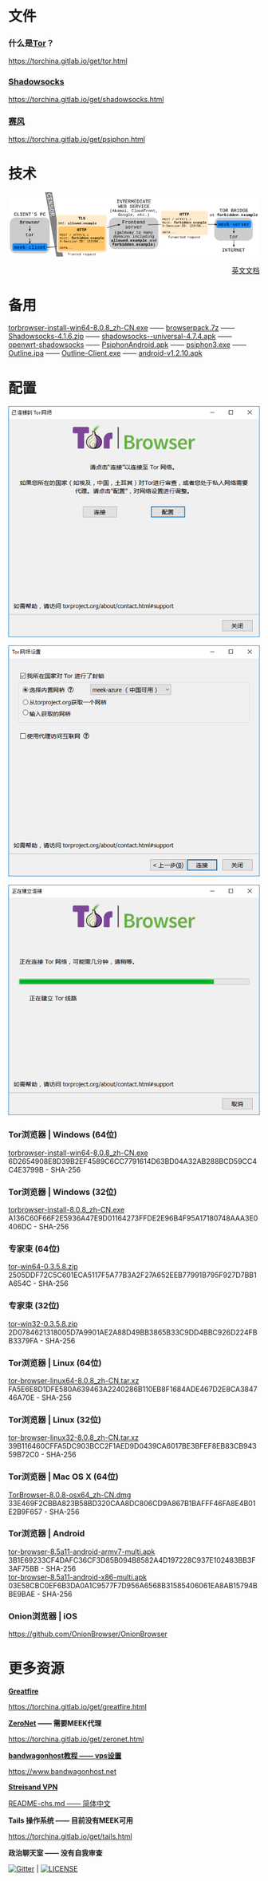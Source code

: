 # 文件

<h3>什么是<a href="https://github.com/TheTorProject">Tor</a>？</h3>

<a href="https://torchina.gitlab.io/get/tor.html">https://torchina.gitlab.io/get/tor.html</a>

<h3><a href="https://github.com/shadowsocks">Shadowsocks</a></h3>

<a href="https://torchina.gitlab.io/get/shadowsocks.html">https://torchina.gitlab.io/get/shadowsocks.html</a>

<h3><a href="https://github.com/Psiphon-Labs">赛风</a></h3>

<a href="https://torchina.gitlab.io/get/psiphon.html">https://torchina.gitlab.io/get/psiphon.html</a>


# 技术


![alt text](https://raw.githubusercontent.com/mjstest/orgb1/1ef2f755a195eef11312653ac59a63f5/meek-diagram.png?raw=true)


<p align="right"><a href="https://torchina.gitlab.io/get/meek.html">英文文档</a></p>


# 备用

<a href="https://raw.githubusercontent.com/mjstest/orgb1/0ea50a85a0a0f4253497498ec2d4a081/torbrowser-install-win64-8.0.8_zh-CN.exe">torbrowser-install-win64-8.0.8_zh-CN.exe</a> —— <a href="https://raw.githubusercontent.com/mjstest/orgb1/4168c60262f028bcbfcc49b563717813/browserpack.7z">browserpack.7z</a> —— <a href="https://raw.githubusercontent.com/mjstest/orgb1/5c98ddb799c47f073a0e3ad8e693f7e1/Shadowsocks-4.1.6.zip">Shadowsocks-4.1.6.zip</a> —— <a href="https://raw.githubusercontent.com/mjstest/orgb1/d3b1dbaf00469858df009a2f7f6a4f10/shadowsocks--universal-4.7.4.apk">shadowsocks--universal-4.7.4.apk</a> —— <a href="https://github.com/shadowsocks/openwrt-shadowsocks/releases">openwrt-shadowsocks</a> —— <a href="https://raw.githubusercontent.com/mjstest/orgb1/24e26ba7d534acf2e5f57ea42d030b30/PsiphonAndroid.apk">PsiphonAndroid.apk</a> —— <a href="https://raw.githubusercontent.com/mjstest/orgb1/9d3d7e1217ac56467fe3c921fdc46289/psiphon3.exe">psiphon3.exe</a> —— <a href="https://raw.githubusercontent.com/mjstest/orgb1/7d2320c9b2ca6716a8fbe765b524df19/Outline.ipa">Outline.ipa</a> —— <a href="https://raw.githubusercontent.com/mjstest/orgb1/0c18f6ae13e9e1b19dc59cfb67230256/Outline-Client.exe">Outline-Client.exe</a> —— <a href="https://raw.githubusercontent.com/mjstest/orgb2/24cd07219c3f3359a7d6d848d53b84cc/android-v1.2.10.apk">android-v1.2.10.apk</a>


# 配置


![alt text](https://raw.githubusercontent.com/mjstest/orgb1/a5b50a2a9f002c828e5f9437f4312e2e/config1.png)


![alt text](https://raw.githubusercontent.com/mjstest/orgb1/7ed2b337bd0c74a9db3d66befdecd87e/config2.png)


![alt text](https://raw.githubusercontent.com/mjstest/orgb1/59dcbecb86fed3242d2042a191fb529e/config3.png)


<h3>Tor浏览器 | Windows (64位)</h3><a href="https://bitbucket.org/chinagate/files/downloads/torbrowser-install-win64-8.0.8_zh-CN.exe">torbrowser-install-win64-8.0.8_zh-CN.exe</a><br>6D2654908E8D39B2EF4589C6CC7791614D63BD04A32AB288BCD59CC4C4E3799B - SHA-256</br>

<h3>Tor浏览器 | Windows (32位)</h3><a href="https://bitbucket.org/chinagate/files/downloads/torbrowser-install-8.0.8_zh-CN.exe">torbrowser-install-8.0.8_zh-CN.exe</a><br>A136C60F66F2E5936A47E9D01164273FFDE2E96B4F95A17180748AAA3E0406DC - SHA-256</br>

<h3>专家束 (64位)</h3><a href="https://raw.githubusercontent.com/mjstest/orgb1/e763ff0dc89b5515908bc853b2354591/tor-win64-0.3.5.8.zip">tor-win64-0.3.5.8.zip</a><br>2505DDF72C5C601ECA5117F5A77B3A2F27A652EEB77991B795F927D7BB1A654C - SHA-256</br>

<h3>专家束 (32位)</h3><a href="https://raw.githubusercontent.com/mjstest/orgb1/3bd06cdf3e8af00a7eb5ca9f63cbccb7/tor-win32-0.3.5.8.zip">tor-win32-0.3.5.8.zip</a><br>2D0784621318005D7A9901AE2A88D49BB3865B33C9DD4BBC926D224FBB3379FA - SHA-256</br>

<h3>Tor浏览器 | Linux (64位)</h3><a href="https://bitbucket.org/chinagate/files/downloads/tor-browser-linux64-8.0.8_zh-CN.tar.xz">tor-browser-linux64-8.0.8_zh-CN.tar.xz</a><br>FA5E6E8D1DFE580A639463A2240286B110EB8F1684ADE467D2E8CA384746A70E - SHA-256</br>

<h3>Tor浏览器 | Linux (32位)</h3><a href="https://raw.githubusercontent.com/mjstest/orgb1/9acc409e61c1e668ccb7cf2f5d0e68fd/tor-browser-linux32-8.0.8_zh-CN.tar.xz">tor-browser-linux32-8.0.8_zh-CN.tar.xz</a><br>39B116460CFFA5DC903BCC2F1AED9D0439CA6017BE3BFEF8EB83CB94359B72C0 - SHA-256</br>

<h3>Tor浏览器 | Mac OS X (64位)</h3><a href="https://raw.githubusercontent.com/mjstest/orgb1/3466159e8d348b5301c747f0453fdd04/TorBrowser-8.0.8-osx64_zh-CN.dmg">TorBrowser-8.0.8-osx64_zh-CN.dmg</a><br>33E469F2CBBA823B58BD320CAA8DC806CD9A867B1BAFFF46FA8E4B01E2B9F657 - SHA-256</br>

<h3>Tor浏览器 | Android</h3><a href="https://bitbucket.org/chinagate/files/downloads/tor-browser-8.5a11-android-armv7-multi.apk">tor-browser-8.5a11-android-armv7-multi.apk</a><br>3B1E69233CF4DAFC36CF3D85B094B8582A4D197228C937E102483BB3F3AF75BB - SHA-256</br><a href="https://bitbucket.org/chinagate/files/downloads/tor-browser-8.5a11-android-x86-multi.apk">tor-browser-8.5a11-android-x86-multi.apk</a><br>03E58CBC0EF6B3DA0A1C9577F7D956A6568B31585406061EA8AB15794BBE9BAE - SHA-256</br>
<h3>Onion浏览器 | iOS</h3><a href="https://github.com/OnionBrowser/OnionBrowser">https://github.com/OnionBrowser/OnionBrowser</a><br>


# 更多资源


<b><a href="https://github.com/greatfire">Greatfire</a></b>

<a href="https://torchina.gitlab.io/get/greatfire.html">https://torchina.gitlab.io/get/greatfire.html</a>

<b><a href="https://github.com/HelloZeroNet">ZeroNet</a> —— 需要MEEK代理</b>

<a href="https://torchina.gitlab.io/get/zeronet.html">https://torchina.gitlab.io/get/zeronet.html</a>

<b><a href="https://github.com/Bill0412/bandwagonhost-tutorial">bandwagonhost教程 —— vps设置</a></b>

<a href="https://www.bandwagonhost.net">https://www.bandwagonhost.net</a>

<b><a href="https://github.com/StreisandEffect/streisand">Streisand VPN</a></b>

<a href="https://github.com/StreisandEffect/streisand/blob/master/README-chs.md">README-chs.md —— 简体中文</a>

<b>Tails 操作系统 —— 目前没有MEEK可用</b>

<a href="https://torchina.gitlab.io/get/tails.html">https://torchina.gitlab.io/get/tails.html</a>

<b>政治聊天室 —— 没有自我审查</b>

[![Gitter](https://badges.gitter.im/chinapolitics/community.svg)](https://gitter.im/chinapolitics/community) | 
[![LICENSE](https://img.shields.io/badge/license-Anti%20996-blue.svg)](https://github.com/996icu/996.ICU/blob/master/LICENSE)
